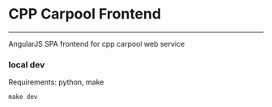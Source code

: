 # CPP Carpool Frontend
----------

AngularJS SPA frontend for cpp carpool web service

### local dev
Requirements: python, make
```
make dev
```
